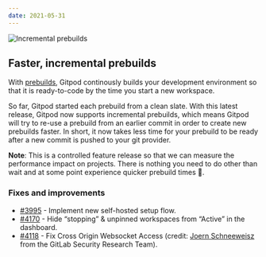 ```yaml
---
date: 2021-05-31
---
```


<script>
  import Contributors from "../../components/changelog/contributors.svelte";
</script>

![Incremental prebuilds](/images/changelog/2021-05-31.jpg)

## Faster, incremental prebuilds

With [prebuilds](/docs/prebuilds), Gitpod continously builds your development environment so that it is ready-to-code by the time you start a new workspace.

So far, Gitpod started each prebuild from a clean slate. With this latest release, Gitpod now supports incremental prebuilds, which means Gitpod will try to re-use a prebuild from an earlier commit in order to create new prebuilds faster. In short, it now takes less time for your prebuild to be ready after a new commit is pushed to your git provider.

**Note**: This is a controlled feature release so that we can measure the performance impact on projects. There is nothing you need to do other than wait and at some point experience quicker prebuild times 🚀.

<p><Contributors usernames="jankeromnes,svenefftinge,csweichel" /></p>

### Fixes and improvements

- [#3995](https://github.com/gitpod-io/gitpod/pull/3995) - Implement new self-hosted setup flow. <Contributors usernames="AlexTugarev,gtsiolis,geropl" />
- [#4170](https://github.com/gitpod-io/gitpod/pull/4170) - Hide “stopping” & unpinned workspaces from “Active” in the dashboard. <Contributors usernames="jankeromnes,gtsiolis" />
- [#4118](https://github.com/gitpod-io/gitpod/pull/4118) - Fix Cross Origin Websocket Access (credit: [Joern Schneeweisz](https://gitlab.com/joernchen) from the GitLab Security Research Team). <Contributors usernames="AlexTugarev,geropl" />
